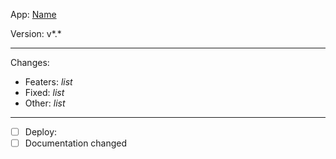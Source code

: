 App: [Name](repository-link)

Version: v*.*

---

Changes:
 - Featers: *list*
 - Fixed: *list*
 - Other: *list*
---

- [ ] Deploy:  
- [ ] Documentation changed
